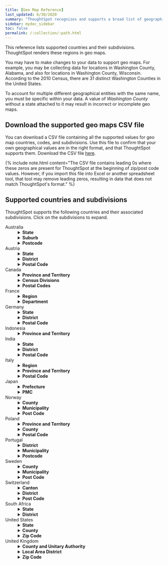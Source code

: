 ```yaml
---
title: [Geo Map Reference]
last_updated: 6/30/2020
summary: "ThoughtSpot recognizes and supports a broad list of geographic regions and their subdivisions."
sidebar: mydoc_sidebar
toc: false
permalink: /:collection/:path.html
---
```

This reference lists supported countries and their subdivisions. ThoughtSpot renders these regions in geo maps.

You may have to make changes to your data to support geo maps. For example, you may be collecting data for locations in Washington County, Alabama, and also for locations in Washington County, Wisconsin. According to the 2010 Census, there are 31 distinct Washington Counties in the United States.

To account for multiple different geographical entities with the same name, you must be specific within your data. A value of *Washington County* without a state attached to it may result in incorrect or incomplete geo maps.

## Download the supported geo maps CSV file
You can download a CSV file containing all the supported values for geo map countries, codes, and subdivisions. Use this file to confirm that your own geographical values are in the right format, and that ThoughtSpot supports them. Download the CSV file <a href="{{ site.baseurl }}/downloads/geomaps-supported-countries-codes-subdivisions-6.2.csv" download="geomaps-supported-countries-codes-subdivisions-6.2.csv" target="_blank">here</a>.

{% include note.html content="The CSV file contains leading 0s where these zeros are present for ThoughtSpot at the beginning of zip/post code values. However, if you import this file into Excel or another spreadsheet tool, that tool may remove leading zeros, resulting in data that does not match ThoughtSpot's format." %}

## Supported countries and subdivisions
ThoughtSpot supports the following countries and their associated subdivisions. Click on the subdivisions to expand.
<dl>
<dlentry>
<!--Since 5.2.0-->
<dt>Australia</dt>
<dd>
<details><summary><strong>State</strong></summary>
{% include content/geo/au-state.md %}
</details>
<details><summary><strong>Suburb</strong></summary>
{% include content/geo/au-suburb.md %}
</details>
<details><summary><strong>Postcode</strong></summary>
{% include content/geo/au-post-code.md %}
</details>
</dd>
</dlentry>

<!--Since 6.0.0-->
<dlentry>
<dt>Austria</dt>
<dd>
<details><summary><strong>State</strong></summary>
{% include content/geo/at-state.md %}
</details>
<details><summary><strong>District</strong></summary>
{% include content/geo/at-district.md %}
</details>
<details><summary><strong>Postal Code</strong></summary>
{% include content/geo/at-postal-code.md %}
</details>
</dd>
</dlentry>

<dlentry>
<dt>Canada</dt>
<dd>
<details>
<summary><strong>Province and Territory</strong></summary>
{% include content/geo/ca-province-territory.md %}
</details>
<details>
<summary><strong>Census Divisions</strong></summary>
{% include content/geo/ca-census-division.md %}
</details>
<details>
<summary><strong>Postal Codes</strong></summary>
{% include content/geo/ca-postal-code.md %}
</details>
</dd>
</dlentry>

<dlentry>
<dt>France</dt>
<dd>
<details><summary><strong>Region</strong></summary>
{% include content/geo/fr-region.md %}
</details>
<details><summary><strong>Department</strong></summary>
{% include content/geo/fr-department.md %}
</details>
</dd>
</dlentry>

<dlentry>
<dt>Germany</dt>
<dd>
<details><summary><strong>State</strong></summary>
{% include content/geo/de-state.md %}
</details>
<details><summary><strong>District</strong></summary>
{% include content/geo/de-district.md %}
</details>
<details><summary><strong>Postal Code</strong></summary>
{% include content/geo/de-postal-code.md %}
</details>
</dd>
</dlentry>

<dlentry>
<dt>Indonesia</dt>
<dd>
<details><summary><strong>Province and Territory</strong></summary>
{% include content/geo/id-province-territory.md %}
</details>
</dd>
</dlentry>

<dlentry>
<dt>India</dt>
<dd>
<details><summary><strong>State</strong></summary>
{% include content/geo/in-state.md %}
</details>
<details><summary><strong>District</strong></summary>
{% include content/geo/in-district.md %}
</details>
<details><summary><strong>Postal Code</strong></summary>
{% include content/geo/in-postcode.md %}
</details>
</dd>
</dlentry>

<!--Since 6.0.0-->
<dlentry>
<dt>Italy</dt>
<dd>
<details><summary><strong>Region</strong></summary>
{% include content/geo/it-region.md %}
</details>
<details><summary><strong>Province and Territory</strong></summary>
{% include content/geo/it-province-territory.md %}
</details>
<details><summary><strong>Postal Code</strong></summary>
{% include content/geo/it-postal-code.md %}
</details>
</dd>
</dlentry>

<!--Since 5.2.0-->
<dlentry>
<dt>Japan</dt>
<dd>
<details><summary><strong>Prefecture</strong></summary>
{% include content/geo/jp-prefecture.md %}
</details>
<details><summary><strong>PMC</strong></summary>
{% include content/geo/jp-pmc.md %}
</details>
</dd>
</dlentry>

<!--Since 6.1.0-->
<dlentry>
<dt>Norway</dt>
<dd>
<details><summary><strong>County</strong></summary>
{% include content/geo/no-county.md %}
</details>
<details><summary><strong>Municipality</strong></summary>
{% include content/geo/no-municipality.md %}
</details>
<details><summary><strong>Post Code</strong></summary>
{% include content/geo/no-postcode.md %}
</details>
</dd>
</dlentry>

<!--Since 6.0.0-->
<dlentry>
<dt>Poland</dt>
<dd>
<details><summary><strong>Province and Territory</strong></summary>
{% include content/geo/pl-province-territory.md %}
</details>
<details><summary><strong>County</strong></summary>
{% include content/geo/pl-county.md %}
</details>
<details><summary><strong>Postal Code</strong></summary>
{% include content/geo/pl-postal-code.md %}
</details>
</dd>
</dlentry>

<dlentry>
<dt>Portugal</dt>
<dd>
<details><summary><strong>District</strong></summary>
{% include content/geo/pt-district.md %}
</details>
<details><summary><strong>Municipality</strong></summary>
{% include content/geo/pt-municipality.md %}
</details>
<details><summary><strong>Postcode</strong></summary>
{% include content/geo/pt-postcode.md %}
</details>
</dd>
</dlentry>

<dlentry>
<dt>Sweden</dt>
<dd>
<details><summary><strong>County</strong></summary>
{% include content/geo/se-county.md %}
</details>
<details><summary><strong>Municipality</strong></summary>
{% include content/geo/se-municipality.md %}
</details>
<!-- Since 5.3.0 -->
<details><summary><strong>Post Code</strong></summary>
{% include content/geo/se-post-code.md %}
</details>
</dd>
</dlentry>

<dlentry>
<dt>Switzerland</dt>
<dd>
<details><summary><strong>Canton</strong></summary>
{% include content/geo/ch-canton.md %}
</details>
<details><summary><strong>District</strong></summary>
{% include content/geo/ch-district.md %}
</details>
<details><summary><strong>Post Code</strong></summary>
{% include content/geo/ch-postcode.md %}
</details>
</dd>
</dlentry>

<dlentry>
<dt>South Africa</dt>
<dd>
<details><summary><strong>State</strong></summary>
{% include content/geo/za-state.md %}
</details>
<details><summary><strong>District</strong></summary>
{% include content/geo/za-district.md %}
</details>
</dd>
</dlentry>

<dlentry>
<dt>United States</dt>
<dd>
<details><summary><strong>State</strong></summary>
{% include content/geo/us-state.md %}
</details>
<details><summary><strong>County</strong></summary>
{% include content/geo/us-county.md %}
</details>
<details><summary><strong>Zip Code</strong></summary>
{% include content/geo/us-zip-code.md %}
</details>
</dd></dlentry>

<dlentry>
<dt>United Kingdom</dt>
<dd>
<details><summary><strong>County and Unitary Authority</strong></summary>
{% include content/geo/gb-county-unitary-authority.md %}
</details>
<details><summary><strong>Local Area District</strong></summary>
{% include content/geo/gb-local-area-district.md %}
</details>
<details><summary><strong>Zip Code</strong></summary>
{% include content/geo/gb-zip-code.md %}
</details>
</dd></dlentry>

</dl>
